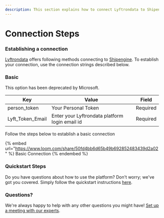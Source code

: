 ```yaml
---
description: This section explains how to connect Lyftrondata to Shipengine.
---
```


# Connection Steps

### Establishing a connection

[Lyftrondata](https://www.lyftrondata.com) offers following methods connecting to [Shipengine](https://www.lyftrondata.com/integration/sales-analytics/ship-engine/). To establish your connection, use the connection strings described below.

### Basic

This option has been deprecated by Microsoft.

| Key                | Value                                          | Field    |
| ------------------ | ---------------------------------------------- | -------- |
| person\_token      | Your Personal Token                            | Required |
| Lyft\_Token\_Email | Enter your Lyftrondata platform login email id | Required |

Follow the steps below to establish a basic connection

{% embed url="https://www.loom.com/share/50fd4bb6d65b49b692852483439d2a02" %}
Basic Connection
{% endembed %}

### Quickstart Steps

Do you have questions about how to use the platform? Don't worry; we've got you covered. Simply follow the quickstart instructions [here](README.md).

### Questions? <a href="#questions" id="questions"></a>

We're always happy to help with any other questions you might have! [Set up a meeting with our experts](https://www.lyftrondata.com/book-a-meeting/).
